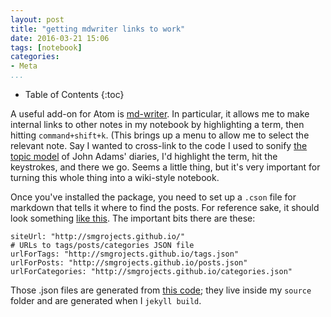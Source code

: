 ```yaml
---
layout: post
title: "getting mdwriter links to work"
date: 2016-03-21 15:06
tags: [notebook]
categories:
- Meta
...
```


* Table of Contents
{:toc}

A useful add-on for Atom is [md-writer](https://atom.io/packages/markdown-writer). In particular, it allows me to make internal links to other notes in my notebook by highlighting a term, then hitting `command+shift+k`. (This brings up a menu to allow me to select the relevant note. Say I wanted to cross-link to the code I used to sonify [the topic model][c0d5437a] of John Adams' diaries, I'd highlight the term, hit the keystrokes, and there we go. Seems a little thing, but it's very important for turning this whole thing into a wiki-style notebook.

Once you've installed the package, you need to set up a `.cson` file for markdown that tells it where to find the posts. For reference sake, it should look something [like this](https://github.com/zhuochun/zhuochun.github.io/blob/cb34e3c16d42c52b281c34920ad55bbca223ac23/_mdwriter.cson). The important bits there are these:

```
siteUrl: "http://smgrojects.github.io/"
# URLs to tags/posts/categories JSON file
urlForTags: "http://smgrojects.github.io/tags.json"
urlForPosts: "http://smgrojects.github.io/posts.json"
urlForCategories: "http://smgrojects.github.io/categories.json"
```

Those .json files are generated from [this code](https://gist.github.com/zhuochun/fe127356bcf8c07ae1fb); they live inside my `source` folder and are generated when I `jekyll build`.

  [c0d5437a]: http://smgprojects.github.io/sonification-of-john-adams/ "sonification of john adams"
